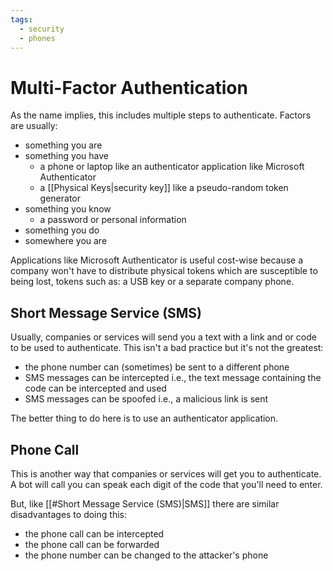 ```yaml
---
tags:
  - security
  - phones
---
```

# Multi-Factor Authentication

As the name implies, this includes multiple steps to authenticate. Factors are usually:

- something you are
- something you have
    - a phone or laptop like an authenticator application like Microsoft Authenticator
    - a [[Physical Keys|security key]] like a pseudo-random token generator
- something you know
    -  a password or personal information
- something you do
- somewhere you are

Applications like Microsoft Authenticator is useful cost-wise because a company won't have to distribute physical tokens which are susceptible to being lost, tokens such as: a USB key or a separate company phone.

## Short Message Service (SMS)

Usually, companies or services will send you a text with a link and or code to be used to authenticate. This isn't a bad practice but it's not the greatest:

- the phone number can (sometimes) be sent to a different phone
- SMS messages can be intercepted i.e., the text message containing the code can be intercepted and used
- SMS messages can be spoofed i.e., a malicious link is sent

The better thing to do here is to use an authenticator application.

## Phone Call

This is another way that companies or services will get you to authenticate. A bot will call you can speak each digit of the code that you'll need to enter.

But, like [[#Short Message Service (SMS)|SMS]] there are similar disadvantages to doing this:

- the phone call can be intercepted
- the phone call can be forwarded
- the phone number can be changed to the attacker's phone

